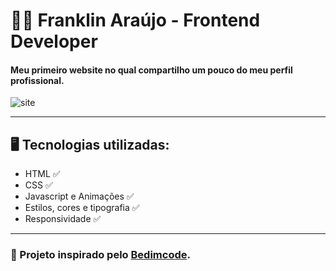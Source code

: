 # <b>👨‍💻 Franklin Araújo - Frontend Developer</b>

<h4><b>Meu primeiro website no qual compartilho um pouco do meu perfil profissional.</h4></b>

![site](https://github.com/user-attachments/assets/a294bc46-17f3-4df0-8471-241b1f9769fa)

--------------------------------------------------------------------------------------------------------------------------------------------------------------------------------

## 🖥️ Tecnologias utilizadas:

- HTML ✅
- CSS ✅
- Javascript e Animações ✅
- Estilos, cores e tipografia ✅
- Responsividade ✅

--------------------------------------------------------------------------------------------------------------------------------------------------------------------------------

### 📌 Projeto inspirado pelo [Bedimcode](https://www.youtube.com/c/Bedimcode).
